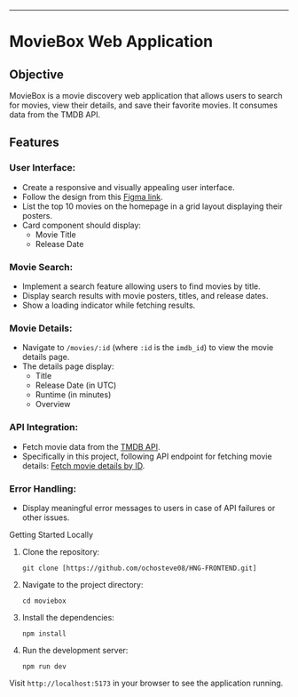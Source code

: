 
---

# MovieBox Web Application

## Objective

MovieBox is a movie discovery web application that allows users to search for movies, view their details, and save their favorite movies. It consumes data from the TMDB API.

## Features

### User Interface:

- Create a responsive and visually appealing user interface.
- Follow the design from this [Figma link](https://www.figma.com/file/tVfgoNfhYkQaUkh8LGqRab/MovieBox-(Community)?type=design&node-id=1220-324&mode=design&t=6998DWtjQrxz8mOf-0).
- List the top 10 movies on the homepage in a grid layout displaying their posters.
- Card component should display:
  - Movie Title
  - Release Date

### Movie Search:

- Implement a search feature allowing users to find movies by title.
- Display search results with movie posters, titles, and release dates.
- Show a loading indicator while fetching results.

### Movie Details:

- Navigate to `/movies/:id` (where `:id` is the `imdb_id`) to view the movie details page.
- The details page  display:
  - Title
  - Release Date (in UTC)
  - Runtime (in minutes)
  - Overview

### API Integration:

- Fetch movie data from the [TMDB API](https://www.themoviedb.org/).
- Specifically in this project, following API endpoint for fetching movie details: [Fetch movie details by ID](https://api.themoviedb.org/3/movie/{movie_id}).

### Error Handling:

- Display meaningful error messages to users in case of API failures or other issues.

Getting Started Locally

1. Clone the repository:

   ```
   git clone [https://github.com/ochosteve08/HNG-FRONTEND.git]
   ```
2. Navigate to the project directory:

   ```
   cd moviebox
   ```
3. Install the dependencies:

   ```
   npm install
   ```
4. Run the development server:

   ```
   npm run dev
   ```

Visit `http://localhost:5173` in your browser to see the application running.
